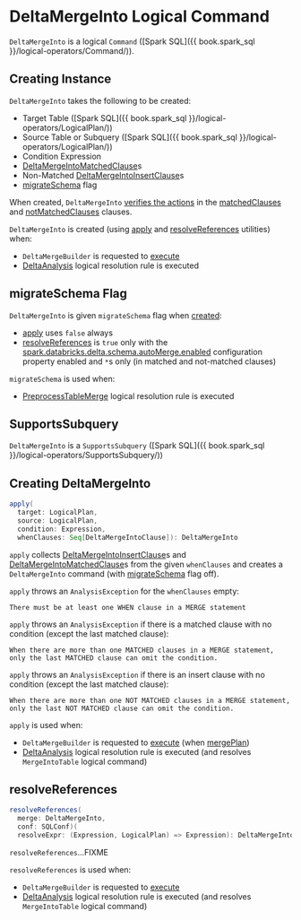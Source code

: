 # DeltaMergeInto Logical Command

`DeltaMergeInto` is a logical `Command` ([Spark SQL]({{ book.spark_sql }}/logical-operators/Command/)).

## Creating Instance

`DeltaMergeInto` takes the following to be created:

* <span id="target"> Target Table ([Spark SQL]({{ book.spark_sql }}/logical-operators/LogicalPlan/))
* <span id="source"> Source Table or Subquery ([Spark SQL]({{ book.spark_sql }}/logical-operators/LogicalPlan/))
* <span id="condition"> Condition Expression
* <span id="matchedClauses"> [DeltaMergeIntoMatchedClause](DeltaMergeIntoMatchedClause.md)s
* <span id="notMatchedClause"> Non-Matched [DeltaMergeIntoInsertClause](DeltaMergeIntoInsertClause.md)s
* [migrateSchema](#migrateSchema) flag

When created, `DeltaMergeInto` [verifies the actions](DeltaMergeIntoClause.md#verifyActions) in the [matchedClauses](#matchedClauses) and [notMatchedClauses](#notMatchedClauses) clauses.

`DeltaMergeInto` is created (using [apply](#apply) and [resolveReferences](#resolveReferences) utilities) when:

* `DeltaMergeBuilder` is requested to [execute](DeltaMergeBuilder.md#execute)
* [DeltaAnalysis](../../DeltaAnalysis.md) logical resolution rule is executed

## <span id="migrateSchema"> migrateSchema Flag

`DeltaMergeInto` is given `migrateSchema` flag when [created](#creating-instance):

* [apply](#apply) uses `false` always
* [resolveReferences](#resolveReferences) is `true` only with the [spark.databricks.delta.schema.autoMerge.enabled](../../DeltaSQLConf.md#DELTA_SCHEMA_AUTO_MIGRATE) configuration property enabled and `*`s only (in matched and not-matched clauses)

`migrateSchema` is used when:

* [PreprocessTableMerge](../../PreprocessTableMerge.md) logical resolution rule is executed

## <span id="SupportsSubquery"> SupportsSubquery

`DeltaMergeInto` is a `SupportsSubquery` ([Spark SQL]({{ book.spark_sql }}/logical-operators/SupportsSubquery/))

## <span id="apply"> Creating DeltaMergeInto

```scala
apply(
  target: LogicalPlan,
  source: LogicalPlan,
  condition: Expression,
  whenClauses: Seq[DeltaMergeIntoClause]): DeltaMergeInto
```

`apply` collects [DeltaMergeIntoInsertClause](DeltaMergeIntoInsertClause.md)s and [DeltaMergeIntoMatchedClause](DeltaMergeIntoMatchedClause.md)s from the given `whenClauses` and creates a `DeltaMergeInto` command (with [migrateSchema](#migrateSchema) flag off).

`apply` throws an `AnalysisException` for the `whenClauses` empty:

```text
There must be at least one WHEN clause in a MERGE statement
```

`apply` throws an `AnalysisException` if there is a matched clause with no condition (except the last matched clause):

```text
When there are more than one MATCHED clauses in a MERGE statement, only the last MATCHED clause can omit the condition.
```

`apply` throws an `AnalysisException` if there is an insert clause with no condition (except the last matched clause):

```text
When there are more than one NOT MATCHED clauses in a MERGE statement, only the last NOT MATCHED clause can omit the condition.
```

`apply` is used when:

* `DeltaMergeBuilder` is requested to [execute](DeltaMergeBuilder.md#execute) (when [mergePlan](DeltaMergeBuilder.md#mergePlan))
* [DeltaAnalysis](../../DeltaAnalysis.md) logical resolution rule is executed (and resolves `MergeIntoTable` logical command)

## <span id="resolveReferences"> resolveReferences

```scala
resolveReferences(
  merge: DeltaMergeInto,
  conf: SQLConf)(
  resolveExpr: (Expression, LogicalPlan) => Expression): DeltaMergeInto
```

`resolveReferences`...FIXME

`resolveReferences` is used when:

* `DeltaMergeBuilder` is requested to [execute](DeltaMergeBuilder.md#execute)
* [DeltaAnalysis](../../DeltaAnalysis.md) logical resolution rule is executed (and resolves `MergeIntoTable` logical command)

